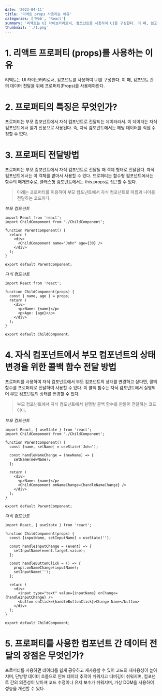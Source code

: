 ```yaml
---
date: '2023-04-11'
title: '리액트 props 사용하는 이유'
categories: ['Web', 'React']
summary: '리액트는 UI 라이브러리로서, 컴포넌트를 사용하여 UI를 구성한다. 이 때, 컴포넌트 간의 데이터 전달을 위해 프로퍼티(Props)를 사용해야한다.'
thumbnail: './1.png'
---
```


# 1. 리액트 프로퍼티 (props)를 사용하는 이유

리액트는 UI 라이브러리로서, 컴포넌트를 사용하여 UI를 구성한다. 이 때, 컴포넌트 간의 데이터 전달을 위해 프로퍼티(Props)를 사용해야한다.

# 2. 프로퍼티의 특징은 무엇인가?

프로퍼티는 부모 컴포넌트에서 자식 컴포넌트로 전달되는 데이터라서. 이 데이터는 자식 컴포넌트에서 읽기 전용으로 사용된다. 즉, 자식 컴포넌트에서는 해당 데이터를 직접 수정할 수 없다.

# 3. 프로퍼티 전달방법

프로퍼티는 부모 컴포넌트에서 자식 컴포넌트로 전달될 때 객체 형태로 전달된다. 자식 컴포넌트에서는 이 객체를 받아서 사용할 수 있다. 프로퍼티는 함수형 컴포넌트에서는 함수의 매개변수로, 클래스형 컴포넌트에서는 this.props로 접근할 수 있다.

> 아래는 프로퍼티를 이용하여 부모 컴포넌트에서 자식 컴포넌트로 이름과 나이를 전달하는 코드이다.

_부모 컴포넌트_

```
import React from 'react';
import ChildComponent from './ChildComponent';

function ParentComponent() {
  return (
    <div>
      <ChildComponent name="John" age={30} />
    </div>
  );
}

export default ParentComponent;

```

_자식 컴포넌트_

```
import React from 'react';

function ChildComponent(props) {
  const { name, age } = props;
  return (
    <div>
      <p>Name: {name}</p>
      <p>Age: {age}</p>
    </div>
  );
}

export default ChildComponent;

```

# 4. 자식 컴포넌트에서 부모 컴포넌트의 상태 변경을 위한 콜백 함수 전달 방법

프로퍼티를 사용하여 자식 컴포넌트에서 부모 컴포넌트의 상태를 변경하고 싶다면, 콜백 함수를 프로퍼티로 전달하여 사용할 수 있다. 이 콜백 함수는 자식 컴포넌트에서 실행되어 부모 컴포넌트의 상태를 변경할 수 있다.

> 부모 컴포넌트에서 자식 컴포넌트에서 실행될 콜백 함수를 만들어 전달하는 코드이다.

_부모 컴포넌트_

```
import React, { useState } from 'react';
import ChildComponent from './ChildComponent';

function ParentComponent() {
  const [name, setName] = useState('John');

  const handleNameChange = (newName) => {
    setName(newName);
  };

  return (
    <div>
      <p>Name: {name}</p>
      <ChildComponent onNameChange={handleNameChange} />
    </div>
  );
}

export default ParentComponent;

```

_자식 컴포넌트_

```
import React, { useState } from 'react';

function ChildComponent(props) {
  const [inputName, setInputName] = useState('');

  const handleInputChange = (event) => {
    setInputName(event.target.value);
  };

  const handleButtonClick = () => {
    props.onNameChange(inputName);
    setInputName('');
  };

  return (
    <div>
      <input type="text" value={inputName} onChange={handleInputChange} />
      <button onClick={handleButtonClick}>Change Name</button>
    </div>
  );
}

export default ChildComponent;

```

# 5. 프로퍼티를 사용한 컴포넌트 간 데이터 전달의 장점은 무엇인가?

프로퍼티를 사용하면 데이터를 쉽게 공유하고 재사용할 수 있어 코드의 재사용성이 높아지며, 단방향 데이터 흐름으로 인해 데이터 추적이 쉬워지고 디버깅이 쉬워지며, 컴포넌트 간의 의존성이 낮아져 코드 수정이나 유지 보수가 쉬워지며, 가상 DOM을 사용하여 성능을 개선할 수 있다.
